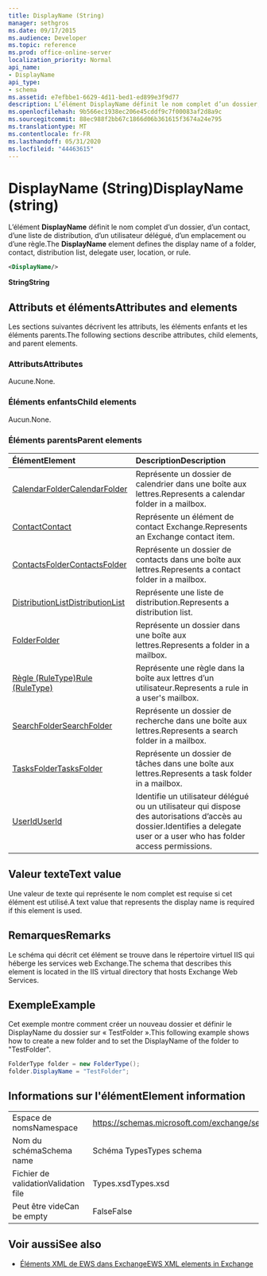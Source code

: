 ```yaml
---
title: DisplayName (String)
manager: sethgros
ms.date: 09/17/2015
ms.audience: Developer
ms.topic: reference
ms.prod: office-online-server
localization_priority: Normal
api_name:
- DisplayName
api_type:
- schema
ms.assetid: e7efbbe1-6629-4d11-bed1-ed899e3f9d77
description: L’élément DisplayName définit le nom complet d’un dossier, d’un contact, d’une liste de distribution, d’un utilisateur délégué, d’un emplacement ou d’une règle.
ms.openlocfilehash: 9b566ec1938ec206e45cddf9c7f00083af2d8a9c
ms.sourcegitcommit: 88ec988f2bb67c1866d06b361615f3674a24e795
ms.translationtype: MT
ms.contentlocale: fr-FR
ms.lasthandoff: 05/31/2020
ms.locfileid: "44463615"
---
```

# <a name="displayname-string"></a><span data-ttu-id="f35d4-103">DisplayName (String)</span><span class="sxs-lookup"><span data-stu-id="f35d4-103">DisplayName (string)</span></span>

<span data-ttu-id="f35d4-104">L’élément **DisplayName** définit le nom complet d’un dossier, d’un contact, d’une liste de distribution, d’un utilisateur délégué, d’un emplacement ou d’une règle.</span><span class="sxs-lookup"><span data-stu-id="f35d4-104">The **DisplayName** element defines the display name of a folder, contact, distribution list, delegate user, location, or rule.</span></span> 
  
```XML
<DisplayName/>
```

 <span data-ttu-id="f35d4-105">**String**</span><span class="sxs-lookup"><span data-stu-id="f35d4-105">**String**</span></span>
## <a name="attributes-and-elements"></a><span data-ttu-id="f35d4-106">Attributs et éléments</span><span class="sxs-lookup"><span data-stu-id="f35d4-106">Attributes and elements</span></span>

<span data-ttu-id="f35d4-107">Les sections suivantes décrivent les attributs, les éléments enfants et les éléments parents.</span><span class="sxs-lookup"><span data-stu-id="f35d4-107">The following sections describe attributes, child elements, and parent elements.</span></span>
  
### <a name="attributes"></a><span data-ttu-id="f35d4-108">Attributs</span><span class="sxs-lookup"><span data-stu-id="f35d4-108">Attributes</span></span>

<span data-ttu-id="f35d4-109">Aucune.</span><span class="sxs-lookup"><span data-stu-id="f35d4-109">None.</span></span>
  
### <a name="child-elements"></a><span data-ttu-id="f35d4-110">Éléments enfants</span><span class="sxs-lookup"><span data-stu-id="f35d4-110">Child elements</span></span>

<span data-ttu-id="f35d4-111">Aucun.</span><span class="sxs-lookup"><span data-stu-id="f35d4-111">None.</span></span>
  
### <a name="parent-elements"></a><span data-ttu-id="f35d4-112">Éléments parents</span><span class="sxs-lookup"><span data-stu-id="f35d4-112">Parent elements</span></span>

|<span data-ttu-id="f35d4-113">**Élément**</span><span class="sxs-lookup"><span data-stu-id="f35d4-113">**Element**</span></span>|<span data-ttu-id="f35d4-114">**Description**</span><span class="sxs-lookup"><span data-stu-id="f35d4-114">**Description**</span></span>|
|:-----|:-----|
|[<span data-ttu-id="f35d4-115">CalendarFolder</span><span class="sxs-lookup"><span data-stu-id="f35d4-115">CalendarFolder</span></span>](calendarfolder.md) <br/> |<span data-ttu-id="f35d4-116">Représente un dossier de calendrier dans une boîte aux lettres.</span><span class="sxs-lookup"><span data-stu-id="f35d4-116">Represents a calendar folder in a mailbox.</span></span>  <br/> |
|[<span data-ttu-id="f35d4-117">Contact</span><span class="sxs-lookup"><span data-stu-id="f35d4-117">Contact</span></span>](contact.md) <br/> |<span data-ttu-id="f35d4-118">Représente un élément de contact Exchange.</span><span class="sxs-lookup"><span data-stu-id="f35d4-118">Represents an Exchange contact item.</span></span>  <br/> |
|[<span data-ttu-id="f35d4-119">ContactsFolder</span><span class="sxs-lookup"><span data-stu-id="f35d4-119">ContactsFolder</span></span>](contactsfolder.md) <br/> |<span data-ttu-id="f35d4-120">Représente un dossier de contacts dans une boîte aux lettres.</span><span class="sxs-lookup"><span data-stu-id="f35d4-120">Represents a contact folder in a mailbox.</span></span>  <br/> |
|[<span data-ttu-id="f35d4-121">DistributionList</span><span class="sxs-lookup"><span data-stu-id="f35d4-121">DistributionList</span></span>](distributionlist.md) <br/> |<span data-ttu-id="f35d4-122">Représente une liste de distribution.</span><span class="sxs-lookup"><span data-stu-id="f35d4-122">Represents a distribution list.</span></span>  <br/> |
|[<span data-ttu-id="f35d4-123">Folder</span><span class="sxs-lookup"><span data-stu-id="f35d4-123">Folder</span></span>](folder.md) <br/> |<span data-ttu-id="f35d4-124">Représente un dossier dans une boîte aux lettres.</span><span class="sxs-lookup"><span data-stu-id="f35d4-124">Represents a folder in a mailbox.</span></span>  <br/> |
|[<span data-ttu-id="f35d4-125">Règle (RuleType)</span><span class="sxs-lookup"><span data-stu-id="f35d4-125">Rule (RuleType)</span></span>](rule-ruletype.md) <br/> |<span data-ttu-id="f35d4-126">Représente une règle dans la boîte aux lettres d’un utilisateur.</span><span class="sxs-lookup"><span data-stu-id="f35d4-126">Represents a rule in a user's mailbox.</span></span>  <br/> |
|[<span data-ttu-id="f35d4-127">SearchFolder</span><span class="sxs-lookup"><span data-stu-id="f35d4-127">SearchFolder</span></span>](searchfolder.md) <br/> |<span data-ttu-id="f35d4-128">Représente un dossier de recherche dans une boîte aux lettres.</span><span class="sxs-lookup"><span data-stu-id="f35d4-128">Represents a search folder in a mailbox.</span></span>  <br/> |
|[<span data-ttu-id="f35d4-129">TasksFolder</span><span class="sxs-lookup"><span data-stu-id="f35d4-129">TasksFolder</span></span>](tasksfolder.md) <br/> |<span data-ttu-id="f35d4-130">Représente un dossier de tâches dans une boîte aux lettres.</span><span class="sxs-lookup"><span data-stu-id="f35d4-130">Represents a task folder in a mailbox.</span></span>  <br/> |
|[<span data-ttu-id="f35d4-131">UserId</span><span class="sxs-lookup"><span data-stu-id="f35d4-131">UserId</span></span>](userid.md) <br/> |<span data-ttu-id="f35d4-132">Identifie un utilisateur délégué ou un utilisateur qui dispose des autorisations d’accès au dossier.</span><span class="sxs-lookup"><span data-stu-id="f35d4-132">Identifies a delegate user or a user who has folder access permissions.</span></span>  <br/> |
   
## <a name="text-value"></a><span data-ttu-id="f35d4-133">Valeur texte</span><span class="sxs-lookup"><span data-stu-id="f35d4-133">Text value</span></span>

<span data-ttu-id="f35d4-134">Une valeur de texte qui représente le nom complet est requise si cet élément est utilisé.</span><span class="sxs-lookup"><span data-stu-id="f35d4-134">A text value that represents the display name is required if this element is used.</span></span>
  
## <a name="remarks"></a><span data-ttu-id="f35d4-135">Remarques</span><span class="sxs-lookup"><span data-stu-id="f35d4-135">Remarks</span></span>

<span data-ttu-id="f35d4-136">Le schéma qui décrit cet élément se trouve dans le répertoire virtuel IIS qui héberge les services web Exchange.</span><span class="sxs-lookup"><span data-stu-id="f35d4-136">The schema that describes this element is located in the IIS virtual directory that hosts Exchange Web Services.</span></span>
  
## <a name="example"></a><span data-ttu-id="f35d4-137">Exemple</span><span class="sxs-lookup"><span data-stu-id="f35d4-137">Example</span></span>

<span data-ttu-id="f35d4-138">Cet exemple montre comment créer un nouveau dossier et définir le DisplayName du dossier sur « TestFolder ».</span><span class="sxs-lookup"><span data-stu-id="f35d4-138">This following example shows how to create a new folder and to set the DisplayName of the folder to "TestFolder".</span></span>
  
```cs
FolderType folder = new FolderType();
folder.DisplayName = "TestFolder";
```

## <a name="element-information"></a><span data-ttu-id="f35d4-139">Informations sur l'élément</span><span class="sxs-lookup"><span data-stu-id="f35d4-139">Element information</span></span>

|||
|:-----|:-----|
|<span data-ttu-id="f35d4-140">Espace de noms</span><span class="sxs-lookup"><span data-stu-id="f35d4-140">Namespace</span></span>  <br/> |https://schemas.microsoft.com/exchange/services/2006/types  <br/> |
|<span data-ttu-id="f35d4-141">Nom du schéma</span><span class="sxs-lookup"><span data-stu-id="f35d4-141">Schema name</span></span>  <br/> |<span data-ttu-id="f35d4-142">Schéma Types</span><span class="sxs-lookup"><span data-stu-id="f35d4-142">Types schema</span></span>  <br/> |
|<span data-ttu-id="f35d4-143">Fichier de validation</span><span class="sxs-lookup"><span data-stu-id="f35d4-143">Validation file</span></span>  <br/> |<span data-ttu-id="f35d4-144">Types.xsd</span><span class="sxs-lookup"><span data-stu-id="f35d4-144">Types.xsd</span></span>  <br/> |
|<span data-ttu-id="f35d4-145">Peut être vide</span><span class="sxs-lookup"><span data-stu-id="f35d4-145">Can be empty</span></span>  <br/> |<span data-ttu-id="f35d4-146">False</span><span class="sxs-lookup"><span data-stu-id="f35d4-146">False</span></span>  <br/> |
   
## <a name="see-also"></a><span data-ttu-id="f35d4-147">Voir aussi</span><span class="sxs-lookup"><span data-stu-id="f35d4-147">See also</span></span>

- [<span data-ttu-id="f35d4-148">Éléments XML de EWS dans Exchange</span><span class="sxs-lookup"><span data-stu-id="f35d4-148">EWS XML elements in Exchange</span></span>](ews-xml-elements-in-exchange.md)

